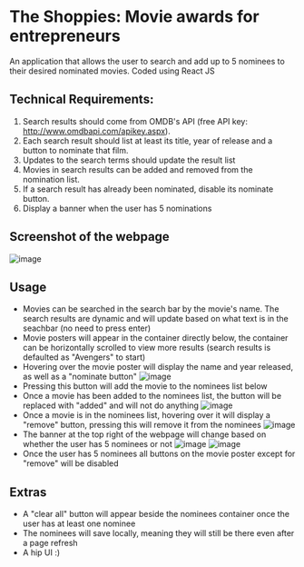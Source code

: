 # The Shoppies: Movie awards for entrepreneurs

An application that allows the user to search and add up to 5 nominees to their desired nominated movies. Coded using React JS

## Technical Requirements:
1. Search results should come from OMDB's API (free API key: http://www.omdbapi.com/apikey.aspx).
2. Each search result should list at least its title, year of release and a button to nominate that film.
3. Updates to the search terms should update the result list
4. Movies in search results can be added and removed from the nomination list.
5. If a search result has already been nominated, disable its nominate button.
6. Display a banner when the user has 5 nominations

## Screenshot of the webpage
![image](https://user-images.githubusercontent.com/25773691/117556939-24642000-b03c-11eb-81af-18908075dd29.png)

## Usage
- Movies can be searched in the search bar by the movie's name. The search results are dynamic and will update based on what text is in the seachbar (no need to press enter)
- Movie posters will appear in the container directly below, the container can be horizontally scrolled to view more results (search results is defaulted as "Avengers" to start)
- Hovering over the movie poster will display the name and year released, as well as a "nominate button" ![image](https://user-images.githubusercontent.com/25773691/117557008-d4398d80-b03c-11eb-9364-0d5e97cc61ff.png)
- Pressing this button will add the movie to the nominees list below
- Once a movie has been added to the nominees list, the button will be replaced with "added" and will not do anything ![image](https://user-images.githubusercontent.com/25773691/117557029-fe8b4b00-b03c-11eb-8808-39993635b2ca.png)
- Once a movie is in the nominees list, hovering over it will display a "remove" button, pressing this will remove it from the nominees ![image](https://user-images.githubusercontent.com/25773691/117557055-31354380-b03d-11eb-9e0b-a4673e539f55.png)
- The banner at the top right of the webpage will change based on whether the user has 5 nominees or not ![image](https://user-images.githubusercontent.com/25773691/117557070-57f37a00-b03d-11eb-8d94-ea0e0cfe6957.png) ![image](https://user-images.githubusercontent.com/25773691/117557076-62ae0f00-b03d-11eb-8bdb-038606b34e3c.png)
- Once the user has 5 nominees all buttons on the movie poster except for "remove" will be disabled 

## Extras
- A "clear all" button will appear beside the nominees container once the user has at least one nominee
- The nominees will save locally, meaning they will still be there even after a page refresh
- A hip UI :) 



